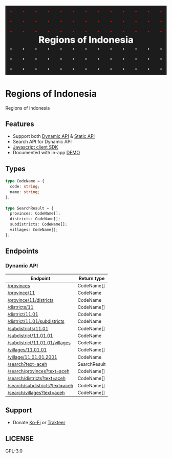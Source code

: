 ![](./public/Cover.png)

# Regions of Indonesia

Regions of Indonesia

## Features

- Support both [Dynamic API](https://github.com/regions-of-indonesia/api) & [Static API](https://github.com/regions-of-indonesia/api)
- Search API for Dynamic API
- [Javascript client SDK](https://github.com/regions-of-indonesia/client)
- Documented with in-app [DEMO](https://regions-of-indonesia.netlify.app)

## Types

```typescript
type CodeName = {
  code: string;
  name: string;
};

type SearchResult = {
  provinces: CodeName[];
  districts: CodeName[];
  subdistricts: CodeName[];
  villages: CodeName[];
};
```

## Endpoints

### Dynamic API

| Endpoint                                                                                                         | Return type  |
| ---------------------------------------------------------------------------------------------------------------- | ------------ |
| [/provinces](https://regions-of-indonesia-flamrdevs.koyeb.app/provinces)                                         | CodeName[]   |
| [/province/11](https://regions-of-indonesia-flamrdevs.koyeb.app/province/11)                                     | CodeName     |
| [/province/11/districts](https://regions-of-indonesia-flamrdevs.koyeb.app/province/11/districts)                 | CodeName     |
| [/districts/11](https://regions-of-indonesia-flamrdevs.koyeb.app/districts/11)                                   | CodeName[]   |
| [/district/11.01](https://regions-of-indonesia-flamrdevs.koyeb.app/district/11.01)                               | CodeName     |
| [/district/11.01/subdistricts](https://regions-of-indonesia-flamrdevs.koyeb.app/district/11.01/subdistricts)     | CodeName     |
| [/subdistricts/11.01](https://regions-of-indonesia-flamrdevs.koyeb.app/subdistricts/11.01)                       | CodeName[]   |
| [/subdistrict/11.01.01](https://regions-of-indonesia-flamrdevs.koyeb.app/subdistrict/11.01.01)                   | CodeName     |
| [/subdistrict/11.01.01/villages](https://regions-of-indonesia-flamrdevs.koyeb.app/subdistrict/11.01.01/villages) | CodeName     |
| [/villages/11.01.01](https://regions-of-indonesia-flamrdevs.koyeb.app/villages/11.01.01)                         | CodeName[]   |
| [/village/11.01.01.2001](https://regions-of-indonesia-flamrdevs.koyeb.app/village/11.01.01.2001)                 | CodeName     |
| [/search?text=aceh](https://regions-of-indonesia-flamrdevs.koyeb.app/search?text=aceh)                           | SearchResult |
| [/search/provinces?text=aceh](https://regions-of-indonesia-flamrdevs.koyeb.app/search/provinces?text=aceh)       | CodeName[]   |
| [/search/districts?text=aceh](https://regions-of-indonesia-flamrdevs.koyeb.app/search/districts?text=aceh)       | CodeName[]   |
| [/search/subdistricts?text=aceh](https://regions-of-indonesia-flamrdevs.koyeb.app/search/subdistricts?text=aceh) | CodeName[]   |
| [/search/villages?text=aceh](https://regions-of-indonesia-flamrdevs.koyeb.app/search/villages?text=aceh)         | CodeName[]   |

## Support

- Donate [Ko-Fi](https://ko-fi.com/flamrdevs) or [Trakteer](https://trakteer.id/flamrdevs)

## LICENSE

GPL-3.0
